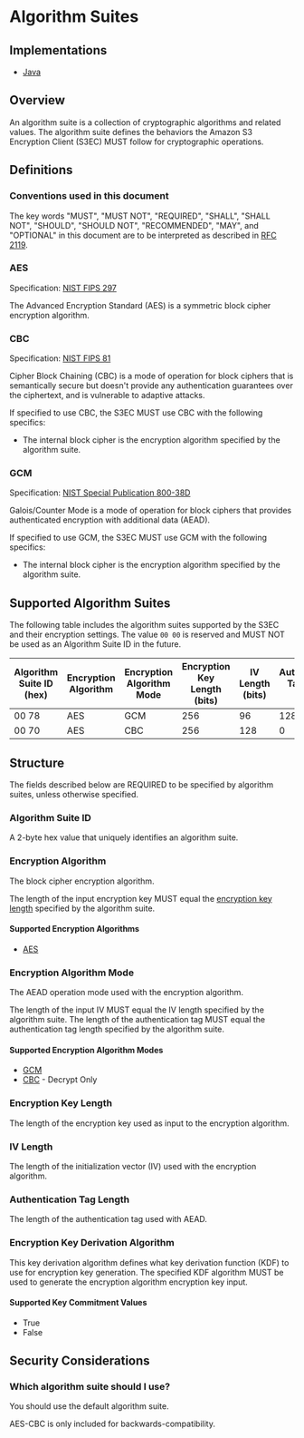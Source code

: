 [//]: # "Copyright Amazon.com Inc. or its affiliates. All Rights Reserved."
[//]: # "SPDX-License-Identifier: CC-BY-SA-4.0"

# Algorithm Suites

## Implementations

- [Java](aws/aws-s3-encryption-client-java/blob/master/src/main/java/software/amazon/encryption/s3/algorithms/AlgorithmSuite.java)

## Overview

An algorithm suite is a collection of cryptographic algorithms and related values.
The algorithm suite defines the behaviors the Amazon S3 Encryption Client (S3EC) MUST follow for cryptographic operations.

## Definitions

### Conventions used in this document

The key words "MUST", "MUST NOT", "REQUIRED", "SHALL", "SHALL NOT", "SHOULD", "SHOULD NOT", "RECOMMENDED", "MAY", and "OPTIONAL" in this document are to be interpreted as described in [RFC 2119](https://tools.ietf.org/html/rfc2119).

### AES

Specification: [NIST FIPS 297](https://nvlpubs.nist.gov/nistpubs/FIPS/NIST.FIPS.197.pdf)

The Advanced Encryption Standard (AES) is a symmetric block cipher encryption algorithm.

### CBC

Specification: [NIST FIPS 81](https://csrc.nist.gov/csrc/media/publications/fips/81/archive/1980-12-02/documents/fips81.pdf)

Cipher Block Chaining (CBC) is a mode of operation for block ciphers that is semantically secure but doesn't provide any authentication guarantees over the ciphertext, and is vulnerable to adaptive attacks.

If specified to use CBC, the S3EC MUST use CBC with the following specifics:
- The internal block cipher is the encryption algorithm specified by the algorithm suite.

### GCM

Specification: [NIST Special Publication 800-38D](https://nvlpubs.nist.gov/nistpubs/Legacy/SP/nistspecialpublication800-38d.pdf)

Galois/Counter Mode is a mode of operation for block ciphers that provides authenticated encryption with additional data (AEAD).

If specified to use GCM, the S3EC MUST use GCM with the following specifics:
- The internal block cipher is the encryption algorithm specified by the algorithm suite.

## Supported Algorithm Suites

The following table includes the algorithm suites supported by the S3EC and their encryption settings.
The value `00 00` is reserved and MUST NOT be used as an Algorithm Suite ID in the future.

| Algorithm Suite ID (hex) | Encryption Algorithm | Encryption Algorithm Mode | Encryption Key Length (bits) | IV Length (bits) | Authentication Tag Length (bits) |
|--------------------------|----------------------|---------------------------|------------------------------|------------------|----------------------------------|
| 00 78                    | AES                  | GCM                       | 256                          | 96               | 128                              |
| 00 70                    | AES                  | CBC                       | 256                          | 128              | 0                                |


## Structure

The fields described below are REQUIRED to be specified by algorithm suites, unless otherwise specified.

### Algorithm Suite ID

A 2-byte hex value that uniquely identifies an algorithm suite.

### Encryption Algorithm

The block cipher encryption algorithm.

The length of the input encryption key MUST equal the [encryption key length](#encryption-key-length) specified by the algorithm suite.

#### Supported Encryption Algorithms

- [AES](#aes)

### Encryption Algorithm Mode

The AEAD operation mode used with the encryption algorithm.

The length of the input IV MUST equal the IV length specified by the algorithm suite.
The length of the authentication tag MUST equal the authentication tag length specified by the algorithm suite.

#### Supported Encryption Algorithm Modes

- [GCM](#gcm)
- [CBC](#cbc) - Decrypt Only

### Encryption Key Length

The length of the encryption key used as input to the encryption algorithm.

### IV Length

The length of the initialization vector (IV) used with the encryption algorithm.

### Authentication Tag Length

The length of the authentication tag used with AEAD.

### Encryption Key Derivation Algorithm

This key derivation algorithm defines what key derivation function (KDF) to use for encryption key generation.
The specified KDF algorithm MUST be used to generate the encryption algorithm encryption key input.

#### Supported Key Commitment Values

- True
- False

## Security Considerations

### Which algorithm suite should I use?

You should use the default algorithm suite.

AES-CBC is only included for backwards-compatibility.
